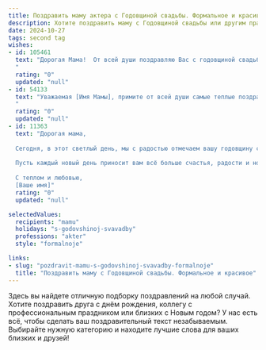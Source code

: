 ```yaml
---
title: Поздравить маму актера с Годовщиной свадьбы. Формальное и красивое
description: Хотите поздравить маму с Годовщиной свадьбы или другим праздником? Наш ИИ создаст незабываемое поздравление, а вы обязательно выделитесь среди других.  
date: 2024-10-27
tags: second tag
wishes:
- id: 105461
  text: "Дорогая Мама!  От всей души поздравляю Вас с годовщиной свадьбы! Желаю Вам и Папе долгих лет совместной жизни, наполненной счастьем, любовью и взаимопониманием. Пусть ваша сцена семейной жизни будет яркой,  полной блестящих ролей и бурных оваций!  Пусть ваша любовь, как  вечный,  бессмертный спектакль, радует сердца близких ещё долгие-долгие годы.
  "
  rating: "0"
  updated: "null"
- id: 54133
  text: "Уважаемая [Имя Мамы], примите от всей души самые теплые поздравления с годовщиной свадьбы! Желаю вам и вашему мужу долгих лет счастливой семейной жизни, наполненных любовью, взаимопониманием и гармонией. Пусть ваш союз будет крепким и непоколебимым, как сцена, на которой вы оба так блистательно играете роли.  Счастья, здоровья, процветания и творческих успехов!
  "
  rating: "0"
  updated: "null"
- id: 11363
  text: "Дорогая мама,
  
  Сегодня, в этот светлый день, мы с радостью отмечаем вашу годовщину свадьбы. Вы - истинная актриса, не только на сцене, но и в жизни, играя главные роли с таким мастерством и любовью. Ваш брак – это произведение искусства, созданное на основе глубокого взаимопонимания и нежных чувств.
  
  Пусть каждый новый день приносит вам всё больше счастья, радости и новых творческих идей. Поздравляю вас с этим прекрасным праздником и желаю, чтобы ваш союз продолжал быть примером для всех, кто ценит настоящую любовь и верность.
  
  С теплом и любовью,
  [Ваше имя]"
  rating: "0"
  updated: "null"

selectedValues:
  recipients: "mamu"
  holidays: "s-godovshinoj-svavadby"
  professions: "akter"
  style: "formalnoje"

links:
- slug: "pozdravit-mamu-s-godovshinoj-svavadby-formalnoje"
  title: "Поздравить маму с Годовщиной свадьбы. Формальное и красивое"
---
```


Здесь вы найдете отличную подборку поздравлений на любой случай.
Хотите поздравить друга с днём рождения, коллегу с профессиональным праздником или близких с Новым годом? У нас есть всё, чтобы сделать ваш поздравительный текст незабываемым. Выбирайте нужную категорию и находите лучшие слова для ваших близких и друзей!
